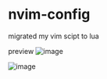 # nvim-config
migrated my vim scipt to lua

preview
![image](https://github.com/Karthik-PM/nvim-config/assets/72903849/c75847aa-9685-417c-871e-7171ad560508)

![image](https://github.com/user-attachments/assets/3e1f9315-0fca-46f5-acc3-d56c4a017881)

